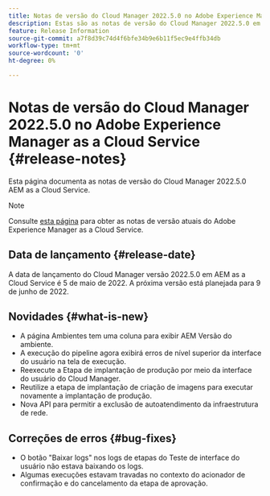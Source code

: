 ```yaml
---
title: Notas de versão do Cloud Manager 2022.5.0 no Adobe Experience Manager as a Cloud Service
description: Estas são as notas de versão do Cloud Manager 2022.5.0 em AEM as a Cloud Service.
feature: Release Information
source-git-commit: a7f8d39c74d4f6bfe34b9e6b11f5ec9e4ffb34db
workflow-type: tm+mt
source-wordcount: '0'
ht-degree: 0%

---
```



# Notas de versão do Cloud Manager 2022.5.0 no Adobe Experience Manager as a Cloud Service {#release-notes}

Esta página documenta as notas de versão do Cloud Manager 2022.5.0 AEM as a Cloud Service.

>[!NOTE]
>
>Consulte [esta página](/help/release-notes/release-notes-cloud/release-notes-current.md) para obter as notas de versão atuais do Adobe Experience Manager as a Cloud Service.

## Data de lançamento {#release-date}

A data de lançamento do Cloud Manager versão 2022.5.0 em AEM as a Cloud Service é 5 de maio de 2022. A próxima versão está planejada para 9 de junho de 2022.

## Novidades {#what-is-new}

* A página Ambientes tem uma coluna para exibir AEM Versão do ambiente.
* A execução do pipeline agora exibirá erros de nível superior da interface do usuário na tela de execução.
* Reexecute a Etapa de implantação de produção por meio da interface do usuário do Cloud Manager.
* Reutilize a etapa de implantação de criação de imagens para executar novamente a implantação de produção.
* Nova API para permitir a exclusão de autoatendimento da infraestrutura de rede.

## Correções de erros {#bug-fixes}

* O botão &quot;Baixar logs&quot; nos logs de etapas do Teste de interface do usuário não estava baixando os logs.
* Algumas execuções estavam travadas no contexto do acionador de confirmação e do cancelamento da etapa de aprovação.
